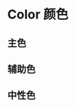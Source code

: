 # Color 颜色

<script setup>
import DemoMain from './demos/demo-main.vue'
import DemoSecondary from './demos/demo-secondary.vue'
import DemoMiddle from './demos/demo-middle.vue'
</script>

## 主色

<DemoMain />

## 辅助色

<DemoSecondary />

## 中性色

<DemoMiddle />
